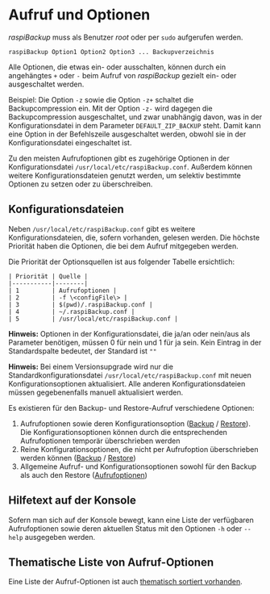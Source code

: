 # Aufruf und Optionen

*raspiBackup* muss als Benutzer *root* oder per `sudo` aufgerufen werden.

```
raspiBackup Option1 Option2 Option3 ... Backupverzeichnis
```

Alle Optionen, die etwas ein- oder ausschalten, können durch
ein angehängtes `+` oder `-` beim Aufruf von *raspiBackup* gezielt ein- oder ausgeschaltet werden.

Beispiel: Die Option `-z` sowie die Option `-z+` schaltet die Backupcompression ein.
Mit der Option `-z-` wird dagegen die Backupcompression ausgeschaltet, und zwar unabhängig davon,
was in der Konfigurationsdatei in dem Parameter `DEFAULT_ZIP_BACKUP` steht. Damit kann eine
Option in der Befehlszeile ausgeschaltet werden, obwohl sie in der
Konfigurationsdatei eingeschaltet ist.

Zu den meisten Aufrufoptionen gibt es zugehörige Optionen in der Konfigurationsdatei
`/usr/local/etc/raspiBackup.conf`. Außerdem können weitere Konfigurationsdateien
genutzt werden, um selektiv bestimmte Optionen zu setzen oder zu überschreiben.

<a name="configFiles"></a>
## Konfigurationsdateien

<a name="configfiles"></a>
Neben `/usr/local/etc/raspiBackup.conf` gibt es weitere Konfigurationsdateien,
die, sofern vorhanden, gelesen werden. Die höchste Priorität haben die Optionen,
die bei dem Aufruf mitgegeben werden.

Die Priorität der Optionsquellen ist aus folgender Tabelle ersichtlich:

```
| Priorität | Quelle |
|-----------|--------|
| 1         | Aufrufoptionen |
| 2         | -f \<configFile\> |
| 3         | $(pwd)/.raspiBackup.conf |
| 4         | ~/.raspiBackup.conf |
| 5         | /usr/local/etc/raspiBackup.conf |
```

**Hinweis:**
Optionen in der Konfigurationsdatei, die ja/an oder nein/aus als Parameter
benötigen, müssen 0 für nein und 1 für ja sein.
Kein Eintrag in der Standardspalte bedeutet, der Standard ist `""`

**Hinweis:**
Bei einem Versionsupgrade wird nur die Standardkonfigurationsdatei
`/usr/local/etc/raspiBackup.conf` mit
neuen Konfigurationsoptionen aktualisiert. Alle anderen Konfigurationsdateien
müssen gegebenenfalls manuell aktualisiert werden.

Es existieren für den Backup- und Restore-Aufruf verschiedene Optionen:

1. Aufrufoptionen sowie deren Konfigurationsoption ([Backup](backup.md) / [Restore](restore.md)).
   Die Konfigurationsoptionen können durch die entsprechenden Aufrufoptionen temporär
   überschrieben werden
1. Reine Konfigurationsoptionen, die nicht per Aufrufoption überschrieben werden können
   ([Backup](backup-config-options.md) / [Restore](restore-config-options.md))
1. Allgemeine Aufruf- und Konfigurationsoptionen sowohl für den Backup
   als auch den Restore ([Aufrufoptionen](general.md))

## Hilfetext auf der Konsole

Sofern man sich auf der Konsole bewegt, kann eine Liste der
verfügbaren Aufrufoptionen sowie deren aktuellen Status mit den
Optionen `-h` oder `--help` ausgegeben werden.

## Thematische Liste von Aufruf-Optionen

Eine Liste der Aufruf-Optionen ist auch [thematisch sortiert vorhanden](options-by-topic.md).

[.status]: rft
